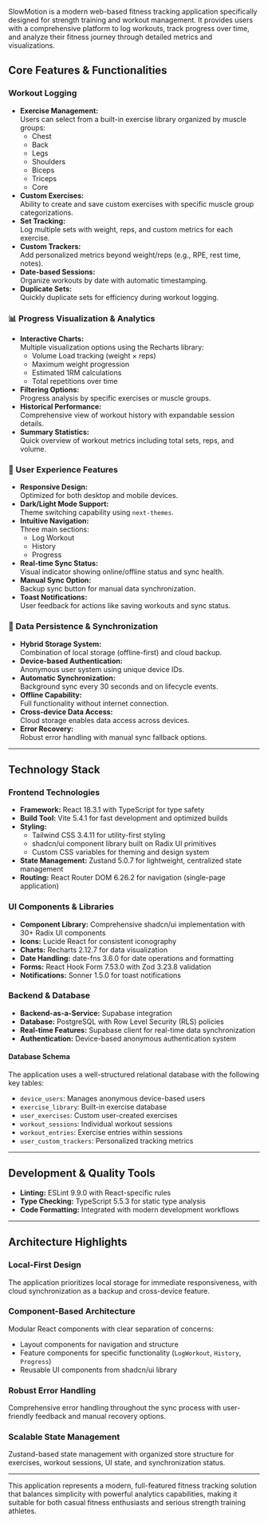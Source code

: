 SlowMotion is a modern web-based fitness tracking application specifically designed for strength training and workout management. It provides users with a comprehensive platform to log workouts, track progress over time, and analyze their fitness journey through detailed metrics and visualizations.

## Core Features & Functionalities

### Workout Logging

- **Exercise Management:**  
  Users can select from a built-in exercise library organized by muscle groups:
  - Chest
  - Back
  - Legs
  - Shoulders
  - Biceps
  - Triceps
  - Core
- **Custom Exercises:**  
  Ability to create and save custom exercises with specific muscle group categorizations.
- **Set Tracking:**  
  Log multiple sets with weight, reps, and custom metrics for each exercise.
- **Custom Trackers:**  
  Add personalized metrics beyond weight/reps (e.g., RPE, rest time, notes).
- **Date-based Sessions:**  
  Organize workouts by date with automatic timestamping.
- **Duplicate Sets:**  
  Quickly duplicate sets for efficiency during workout logging.

### 📊 Progress Visualization & Analytics

- **Interactive Charts:**  
  Multiple visualization options using the Recharts library:
  - Volume Load tracking (weight × reps)
  - Maximum weight progression
  - Estimated 1RM calculations
  - Total repetitions over time
- **Filtering Options:**  
  Progress analysis by specific exercises or muscle groups.
- **Historical Performance:**  
  Comprehensive view of workout history with expandable session details.
- **Summary Statistics:**  
  Quick overview of workout metrics including total sets, reps, and volume.

### 📱 User Experience Features

- **Responsive Design:**  
  Optimized for both desktop and mobile devices.
- **Dark/Light Mode Support:**  
  Theme switching capability using `next-themes`.
- **Intuitive Navigation:**  
  Three main sections:
  - Log Workout
  - History
  - Progress
- **Real-time Sync Status:**  
  Visual indicator showing online/offline status and sync health.
- **Manual Sync Option:**  
  Backup sync button for manual data synchronization.
- **Toast Notifications:**  
  User feedback for actions like saving workouts and sync status.

### 🔄 Data Persistence & Synchronization

- **Hybrid Storage System:**  
  Combination of local storage (offline-first) and cloud backup.
- **Device-based Authentication:**  
  Anonymous user system using unique device IDs.
- **Automatic Synchronization:**  
  Background sync every 30 seconds and on lifecycle events.
- **Offline Capability:**  
  Full functionality without internet connection.
- **Cross-device Data Access:**  
  Cloud storage enables data access across devices.
- **Error Recovery:**  
  Robust error handling with manual sync fallback options.

---

## Technology Stack

### Frontend Technologies

- **Framework:** React 18.3.1 with TypeScript for type safety
- **Build Tool:** Vite 5.4.1 for fast development and optimized builds
- **Styling:**
  - Tailwind CSS 3.4.11 for utility-first styling
  - shadcn/ui component library built on Radix UI primitives
  - Custom CSS variables for theming and design system
- **State Management:** Zustand 5.0.7 for lightweight, centralized state management
- **Routing:** React Router DOM 6.26.2 for navigation (single-page application)

### UI Components & Libraries

- **Component Library:** Comprehensive shadcn/ui implementation with 30+ Radix UI components
- **Icons:** Lucide React for consistent iconography
- **Charts:** Recharts 2.12.7 for data visualization
- **Date Handling:** date-fns 3.6.0 for date operations and formatting
- **Forms:** React Hook Form 7.53.0 with Zod 3.23.8 validation
- **Notifications:** Sonner 1.5.0 for toast notifications

### Backend & Database

- **Backend-as-a-Service:** Supabase integration
- **Database:** PostgreSQL with Row Level Security (RLS) policies
- **Real-time Features:** Supabase client for real-time data synchronization
- **Authentication:** Device-based anonymous authentication system

#### Database Schema

The application uses a well-structured relational database with the following key tables:

- `device_users`: Manages anonymous device-based users
- `exercise_library`: Built-in exercise database
- `user_exercises`: Custom user-created exercises
- `workout_sessions`: Individual workout sessions
- `workout_entries`: Exercise entries within sessions
- `user_custom_trackers`: Personalized tracking metrics

---

## Development & Quality Tools

- **Linting:** ESLint 9.9.0 with React-specific rules
- **Type Checking:** TypeScript 5.5.3 for static type analysis
- **Code Formatting:** Integrated with modern development workflows

---

## Architecture Highlights

### Local-First Design

The application prioritizes local storage for immediate responsiveness, with cloud synchronization as a backup and cross-device feature.

### Component-Based Architecture

Modular React components with clear separation of concerns:

- Layout components for navigation and structure
- Feature components for specific functionality (`LogWorkout`, `History`, `Progress`)
- Reusable UI components from shadcn/ui library

### Robust Error Handling

Comprehensive error handling throughout the sync process with user-friendly feedback and manual recovery options.

### Scalable State Management

Zustand-based state management with organized store structure for exercises, workout sessions, UI state, and synchronization status.

---

This application represents a modern, full-featured fitness tracking solution that balances simplicity with powerful analytics capabilities, making it suitable for both casual fitness enthusiasts and serious strength training athletes.